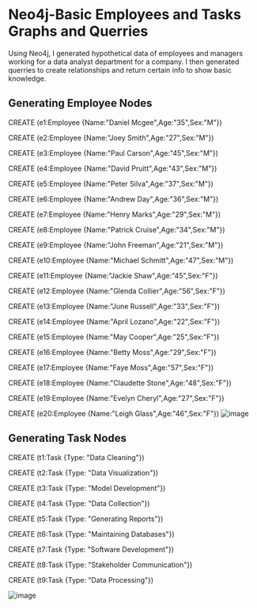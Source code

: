 # Neo4j-Basic Employees and Tasks Graphs and Querries
 Using Neo4j, I generated hypothetical data of employees and managers working for a data analyst department for a company. I then generated querries to create relationships and return certain info to show basic knowledge.
## Generating Employee Nodes
CREATE (e1:Employee {Name:"Daniel Mcgee",Age:"35",Sex:"M"})

CREATE (e2:Employee {Name:"Joey Smith",Age:"27",Sex:"M"})

CREATE (e3:Employee {Name:"Paul Carson",Age:"45",Sex:"M"})

CREATE (e4:Employee {Name:"David Pruitt",Age:"43",Sex:"M"})

CREATE (e5:Employee {Name:"Peter Silva",Age:"37",Sex:"M"})

CREATE (e6:Employee {Name:"Andrew Day",Age:"36",Sex:"M"})

CREATE (e7:Employee {Name:"Henry Marks",Age:"29",Sex:"M"})

CREATE (e8:Employee {Name:"Patrick Cruise",Age:"34",Sex:"M"})

CREATE (e9:Employee {Name:"John Freeman",Age:"21",Sex:"M"})

CREATE (e10:Employee {Name:"Michael Schmitt",Age:"47",Sex:"M"})

CREATE (e11:Employee {Name:"Jackie Shaw",Age:"45",Sex:"F"})

CREATE (e12:Employee {Name:"Glenda Collier",Age:"56",Sex:"F"})

CREATE (e13:Employee {Name:"June Russell",Age:"33",Sex:"F"})

CREATE (e14:Employee {Name:"April Lozano",Age:"22",Sex:"F"})

CREATE (e15:Employee {Name:"May Cooper",Age:"25",Sex:"F"})

CREATE (e16:Employee {Name:"Betty Moss",Age:"29",Sex:"F"})

CREATE (e17:Employee {Name:"Faye Moss",Age:"57",Sex:"F"})

CREATE (e18:Employee {Name:"Claudette Stone",Age:"48",Sex:"F"})

CREATE (e19:Employee {Name:"Evelyn Cheryl",Age:"27",Sex:"F"})

CREATE (e20:Employee {Name:"Leigh Glass",Age:"46",Sex:"F"})
![image](https://user-images.githubusercontent.com/99159437/162141866-4601fb0b-98fe-4ff6-a04c-2ac53ec48575.png)

## Generating Task Nodes
CREATE (t1:Task {Type: "Data Cleaning"})

CREATE (t2:Task {Type: "Data Visualization"})

CREATE (t3:Task {Type: "Model Development"})

CREATE (t4:Task {Type: "Data Collection"})

CREATE (t5:Task {Type: "Generating Reports"})

CREATE (t6:Task {Type: "Maintaining Databases"})

CREATE (t7:Task {Type: "Software Development"})

CREATE (t8:Task {Type: "Stakeholder Communication"})

CREATE (t9:Task {Type: "Data Processing"})

![image](https://user-images.githubusercontent.com/99159437/162142423-0d9a63f7-427f-49ce-b06d-b3f8e3aa3528.png)
